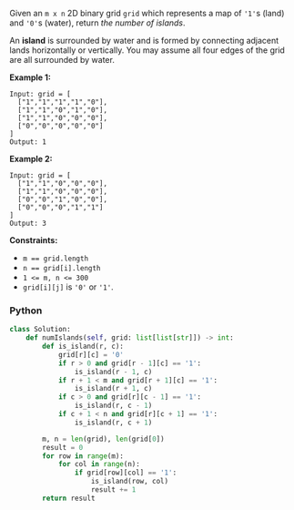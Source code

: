 Given an  `m x n`  2D binary grid  `grid`  which represents a map of  `'1'`s (land) and  `'0'`s (water), return  _the number of islands_.

An  **island**  is surrounded by water and is formed by connecting adjacent lands horizontally or vertically. You may assume all four edges of the grid are all surrounded by water.

**Example 1:**
```
Input: grid = [
  ["1","1","1","1","0"],
  ["1","1","0","1","0"],
  ["1","1","0","0","0"],
  ["0","0","0","0","0"]
]
Output: 1
```

**Example 2:**
```
Input: grid = [
  ["1","1","0","0","0"],
  ["1","1","0","0","0"],
  ["0","0","1","0","0"],
  ["0","0","0","1","1"]
]
Output: 3
```

**Constraints:**

-   `m == grid.length`
-   `n == grid[i].length`
-   `1 <= m, n <= 300`
-   `grid[i][j]`  is  `'0'`  or  `'1'`.


### Python
```python
class Solution:
    def numIslands(self, grid: list[list[str]]) -> int:
        def is_island(r, c):
            grid[r][c] = '0'
            if r > 0 and grid[r - 1][c] == '1':
                is_island(r - 1, c)
            if r + 1 < m and grid[r + 1][c] == '1':
                is_island(r + 1, c)
            if c > 0 and grid[r][c - 1] == '1':
                is_island(r, c - 1)
            if c + 1 < n and grid[r][c + 1] == '1':
                is_island(r, c + 1)

        m, n = len(grid), len(grid[0])
        result = 0
        for row in range(m):
            for col in range(n):
                if grid[row][col] == '1':
                    is_island(row, col)
                    result += 1
        return result
```